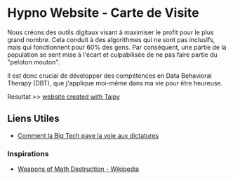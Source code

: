 # Hypno Website - Carte de Visite

Nous créons des outils digitaux visant à maximiser le profit pour le plus grand nombre. Cela conduit à des algorithmes qui ne sont pas inclusifs, mais qui fonctionnent pour 60% des gens. Par conséquent, une partie de la population se sent mise à l'écart et culpabilisée de ne pas faire partie du "peloton mouton". 

Il est donc crucial de développer des compétences en Data Behavioral Therapy (DBT), que j'applique moi-même dans ma vie pour être heureuse.

Resultat >> [website created with Taipy](https://seashell-app-wlnbb.ondigitalocean.app/)

## Liens Utiles

- [Comment la Big Tech pave la voie aux dictatures](https://usbeketrica.com/fr/article/comment-la-big-tech-pave-la-voie-aux-dictatures)

### Inspirations

- [Weapons of Math Destruction - Wikipedia](https://en.wikipedia.org/wiki/Weapons_of_Math_Destruction)
